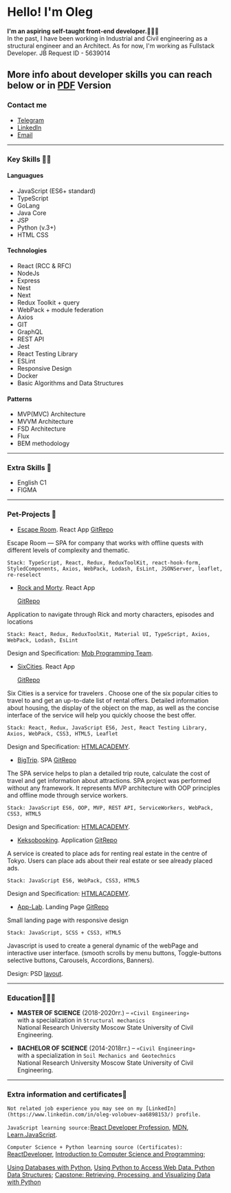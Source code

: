 # Hello! I'm Oleg

**I'm an aspiring self-taught front-end developer.🧙🏼‍♂️**  
In the past, I have been working in Industrial and Civil engineering as a structural engineer and an Architect.
As for now, I'm working as Fullstack Developer. JB Request ID - 5639014

## More info about developer skills you can reach below or in [PDF](https://github.com/Insid1/Insid1/blob/master/CV_En.pdf) Version

### Contact me

- [Telegram](https://t.me/oleeeeeeeeeeg)
- [LinkedIn](https://www.linkedin.com/in/oleg-volobuev-aa6898153/)
- [Email](mailto:insid95@gmail.com)

---

### Key Skills 👨‍💻

#### Languagues

- JavaScript (ES6+ standard)
- TypeScript
- GoLang
- Java Core
- JSP
- Python (v.3+)
- HTML CSS

#### Technologies

- React (RCC & RFC)
- NodeJs
- Express
- Nest
- Next
- Redux Toolkit + query
- WebPack + module federation
- Axios
- GIT
- GraphQL
- REST API
- Jest
- React Testing Library
- ESLint
- Responsive Design
- Docker
- Basic Algorithms and Data Structures

#### Patterns

- MVP(MVC) Architecture
- MVVM Architecture
- FSD Architecture
- Flux
- BEM methodology

---

### Extra Skills 🙌

- English C1
- FIGMA

---

### Pet-Projects 🐶

- [Escape Room](https://github.com/Insid1/escape_room). React App
  [GitRepo](https://github.com/Insid1/escape_room)

Escape Room — SPA for company that works with offline quests with different levels of complexity and thematic.

`Stack: TypeScript, React, Redux, ReduxToolKit, react-hook-form, StyledComponents, Axios, WebPack, Lodash, EsLint, JSONServer, leaflet, re-reselect`

- [Rock and Morty](http://rick-and-morty-app-mu.vercel.app/). React App

  [GitRepo](https://github.com/Insid1/Rick-and-morty-app)

Application to navigate through Rick and morty characters, episodes and locations

`Stack: React, Redux, ReduxToolKit, Material UI, TypeScript, Axios, WebPack, Lodash, EsLint`

Design and Specification: [Mob Programming Team](https://www.figma.com/file/H8oxWrehpx3pdNGwy9xmUH/Rick-and-Morty-(web-responsive)-(Community)?node-id=17%3A74).

- [SixCities](http://six-cities-gamma.vercel.app/). React App

  [GitRepo](https://github.com/Insid1/Six_Cities)

Six Cities is a service for travelers . Choose one of the six popular cities to travel to and get an up-to-date list of rental offers. Detailed information about housing, the display of the object on the map, as well as the concise interface of the service will help you quickly choose the best offer.

`Stack: React, Redux, JavaScript ES6, Jest, React Testing Library, Axios, WebPack, CSS3, HTML5, Leaflet`

Design and Specification: [HTMLACADEMY](https://htmlacademy.ru/).

- [BigTrip](https://insid1.github.io/Big_Trip/). SPA
  [GitRepo](https://github.com/Insid1/Big_Trip)

The SPA service helps to plan a detailed trip route, calculate the cost of travel and get information about attractions. SPA project was performed without any framework. It represents MVP architecture with OOP principles and offline mode through service workers.

`Stack: JavaScript ES6, OOP, MVP, REST API, ServiceWorkers, WebPack, CSS3, HTML5`

Design and Specification: [HTMLACADEMY](https://htmlacademy.ru/).

- [Keksobooking](https://insid1.github.io/keksoBooking/). Application
  [GitRepo](https://github.com/Insid1/keksoBooking)

A service is created to place ads for renting real estate in the centre of Tokyo. Users can place ads about their real estate or see already placed ads.

`Stack: JavaScript ES6, WebPack, CSS3, HTML5`

Design and Specification: [HTMLACADEMY](https://htmlacademy.ru/).

- [App-Lab](https://insid1.github.io/AppLab_project/). Landing Page [GitRepo](https://github.com/Insid1/AppLab_project)

Small landing page with responsive design

`Stack: JavaScript, SCSS + CSS3, HTML5`

Javascript is used to create a general dynamic of the webPage and interactive user interface. (smooth scrolls by menu buttons, Toggle-buttons selective buttons, Carousels, Accordions, Banners).

Design: PSD [layout](https://dribbble.com/shots/8641810-Freebie-App-landing-page).

---

### Education🧑🏼‍⚖️

- **MASTER OF SCIENCE** (2018-2020гг.) – `«Civil Engineering»`  
  with a specialization in `Structural mechanics`  
  National Research University Moscow State University of Civil Engineering.

- **BACHELOR OF SCIENCE** (2014-2018гг.) – `«Civil Engineering»`  
  with a specialization in `Soil Mechanics and Geotechnics`  
  National Research University Moscow State University of Civil Engineering.

---

### Extra information and certificates📖

`Not related job experience you may see on my [LinkedIn](https://www.linkedin.com/in/oleg-volobuev-aa6898153/) profile.`

`JavaScript learning source:`[React Developer Profession](https://htmlacademy.ru/profession/react), [MDN](https://developer.mozilla.org/ru/), [Learn.JavaScript](https://learn.javascript.ru/).

`Computer Science + Python learning source (Certificates):`
[ReactDeveloper](https://htmlacademy.ru/profile/id1954459),
[Introduction to Computer Science and Programming](https://courses.edx.org/certificates/73e17081e08e49d598fce4b9b58fa032);

[Using Databases with Python](https://coursera.org/share/3a83d44e866bd8e499dba03024b1117f), [Using Python to Access Web Data, Python Data Structures](https://www.coursera.org/learn/python-network-data); [Capstone: Retrieving, Processing, and Visualizing Data with Python](https://coursera.org/share/0d162f33e0b5a0c3cff9c23fa3c62b38)
